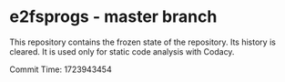 # e2fsprogs - master branch

This repository contains the frozen state of the repository.
Its history is cleared. It is used only for static code
analysis with Codacy.

Commit Time: 1723943454